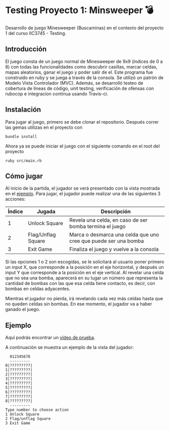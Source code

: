 # Testing Proyecto 1: Minsweeper 💣

Desarrollo de juego Minesweeper (Buscaminas) en el contexto del proyecto 1 del curso IIC3745 - Testing. 

## Introducción

El juego consta de un juego normal de Minesweeper de 9x9 (índices de 0 a 8) con todas las funcionalidades como descubrir casillas, marcar celdas, mapas aleatorios, ganar el juego y poder salir de el. Este programa fue construido en ruby y se juega a través de la consola. Se utilizó un patrón de Modelo Vista Controlador (MVC). Además, se desarrolló testeo de cobertura de líneas de código, unit testing, verificación de ofensas con rubocop e integracíon continua usando Travis-ci.


## Instalación

Para jugar al juego, primero se debe clonar el repositorio.
Después correr las gemas utilizas en el proyecto con
```
bundle install
```
Ahora ya se puede iniciar el juego con el siguiente comando en el root del proyecto
```
ruby src/main.rb
```

## Cómo jugar

Al inicio de la partida, el jugador se verá presentado con la vista mostrada en el [ejemplo](#ejemplo).
Para jugar, el jugador puede realizar una de las siguientes 3 acciones:

| Índice | Jugada | Descripción |
| ------ | ------ | ----------- |
| 1 | Unlock Square | Revela una celda, en caso de ser bomba termina el juego |
| 2 | Flag/Unflag  Square | Marca o desmarca una celda que uno cree que puede ser una bomba |
| 3 | Exit Game | Finaliza el juego y vuelve a la consola |

Si las opciones 1 o 2 son escogidas, se le solicitará al usuario poner primero un input X, que corresponde a la posición en el eje horizontal, y después un input Y que corresponde a la posición en el eje vertical. Al revelar una celda que no sea una bomba, aparecerá en su lugar un número que representa la cantidad de bombas con las que esa celda tiene contacto, es decir, con bombas en celdas adyacentes.

Mientras el jugador no pierda, irá revelando cada vez más celdas hasta que no queden celdas sin bombas. En ese momento, el jugador va a haber ganado el juego.

## Ejemplo

Aquí podrás encontrar un [vídeo de prueba](https://www.youtube.com/watch?v=hn_YpP9WdOo).

A continuación se muestra un ejemplo de la vista del jugador:

```
  012345678
  ---------
0|?????????|
1|?????????|
2|?????????|
3|?????????|
4|?????????|
5|?????????|
6|?????????|
7|?????????|
8|?????????|
  ---------
Type number to choose action
1 Unlock Square
2 Flag/unflag Square
3 Exit Game 
```


